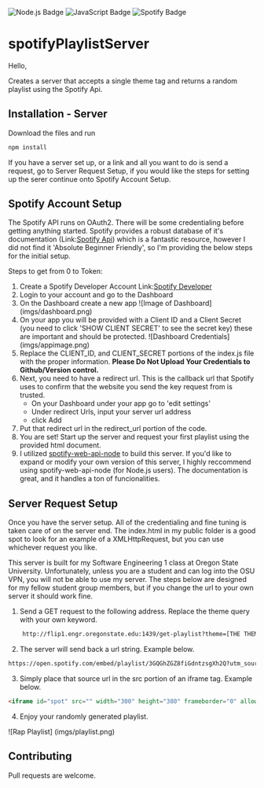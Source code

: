 ![Node.js Badge](https://img.shields.io/badge/Node.js-43853D?style=for-the-badge&logo=node.js&logoColor=white) ![JavaScript Badge](https://img.shields.io/badge/JavaScript-F7DF1E?style=for-the-badge&logo=javascript&logoColor=black) ![Spotify Badge](https://img.shields.io/badge/Spotify-1ED760?&style=for-the-badge&logo=spotify&logoColor=white)

# spotifyPlaylistServer

Hello,

Creates a server that accepts a single theme tag and returns a random playlist using the Spotify Api.

## Installation - Server
Download the files and run

```bash
npm install
```

If you have a server set up, or a link and all you want to do is send a request, go to Server Request Setup, if you would like the steps for setting up the serer continue onto Spotify Account Setup.

## Spotify Account Setup
The Spotify API runs on OAuth2. There will be some credentialing before getting anything started. Spotify provides a robust database of it's documentation (Link:[Spotify Api](https://developer.spotify.com/documentation/web-api/)) which is a fantastic resource, however I did not find it 'Absolute Beginner Friendly', so I'm providing the below steps for the initial setup.

Steps to get from 0 to Token:
1. Create a Spotify Developer Account Link:[Spotify Developer](https://developer.spotify.com/dashboard/login)
2. Login to your account and go to the Dashboard
3. On the Dashboard create a new app
![Image of Dashboard]
(imgs/dashboard.png)
4. On your app you will be provided with a Client ID and a Client Secret (you need to click 'SHOW CLIENT SECRET' to see the secret key) these are important and should be protected.
![Dashboard Credentials]
(imgs/appimage.png)
5. Replace the CLIENT_ID, and CLIENT_SECRET portions of the index.js file with the proper information. **Please Do Not Upload Your Credentials to Github/Version control.** 
6. Next, you need to have a redirect url. This is the callback url that Spotify uses to confirm that the website you send the key request from is trusted.
    * On your Dashboard under your app go to 'edit settings'
    * Under redirect Urls, input your server url address
    * click Add
7. Put that redirect url in the redirect_url portion of the code.
8. You are set! Start up the server and request your first playlist using the provided html document.
9. I utilized [spotify-web-api-node](https://github.com/thelinmichael/spotify-web-api-node) to build this server. If you'd like to expand or modify your own version of this server, I highly reccommend using spotify-web-api-node (for Node.js users). The documentation is great, and it handles a ton of funcionalities.

## Server Request Setup
Once you have the server setup. All of the credentialing and fine tuning is taken care of on the server end. The index.html in my public folder is a good spot to look for an example of a XMLHttpRequest, but you can use whichever request you like.

This server is built for my Software Engineering 1 class at Oregon State University. Unfortunately, unless you are a student and can log into the OSU VPN, you will not be able to use my server. The steps below are designed for my fellow student group members, but if you change the url to your own server it should work fine.

1. Send a GET request to the following address. Replace the theme query with your own keyword.

```html
    http://flip1.engr.oregonstate.edu:1439/get-playlist?theme=[THE THEME YOU WANT E.G. 'WORKOUT']
```
2. The server will send back a url string. Example below.

```html
https://open.spotify.com/embed/playlist/3GQGhZGZ8fiGdntzsgXh2Q?utm_source=generator
```
3. Simply place that source url in the src portion of an iframe tag. Example below.

```html
<iframe id="spot" src="" width="300" height="380" frameborder="0" allowtransparency="true" allow="encrypted-media"></iframe>
```
4. Enjoy your randomly generated playlist.

![Rap Playlist]
(imgs/playlist.png)

## Contributing
Pull requests are welcome.
